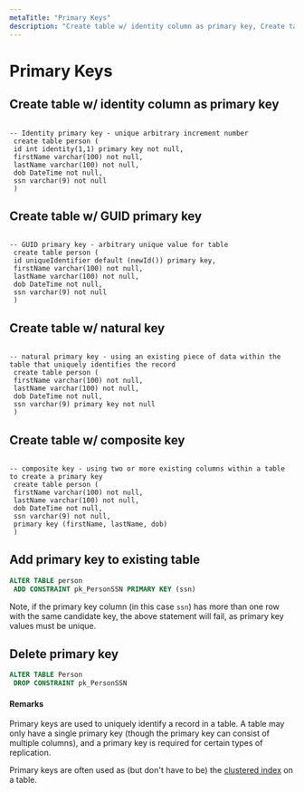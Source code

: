 ```yaml
---
metaTitle: "Primary Keys"
description: "Create table w/ identity column as primary key, Create table w/ GUID primary key, Create table w/ natural key, Create table w/ composite key, Add primary key to existing table, Delete primary key"
---
```


# Primary Keys



## Create table w/ identity column as primary key


```

-- Identity primary key - unique arbitrary increment number
 create table person (
 id int identity(1,1) primary key not null,
 firstName varchar(100) not null,
 lastName varchar(100) not null,
 dob DateTime not null,
 ssn varchar(9) not null
 )

```



## Create table w/ GUID primary key


```

-- GUID primary key - arbitrary unique value for table
 create table person (
 id uniqueIdentifier default (newId()) primary key,
 firstName varchar(100) not null,
 lastName varchar(100) not null,
 dob DateTime not null,
 ssn varchar(9) not null
 )

```



## Create table w/ natural key


```

-- natural primary key - using an existing piece of data within the table that uniquely identifies the record
 create table person (
 firstName varchar(100) not null,
 lastName varchar(100) not null,
 dob DateTime not null,
 ssn varchar(9) primary key not null
 )

```



## Create table w/ composite key


```

-- composite key - using two or more existing columns within a table to create a primary key
 create table person (
 firstName varchar(100) not null,
 lastName varchar(100) not null,
 dob DateTime not null,
 ssn varchar(9) not null,
 primary key (firstName, lastName, dob)
 )

```



## Add primary key to existing table


```sql
ALTER TABLE person
 ADD CONSTRAINT pk_PersonSSN PRIMARY KEY (ssn)

```

Note, if the primary key column (in this case `ssn`) has more than one row with the same candidate key, the above statement will fail, as primary key values must be unique.



## Delete primary key


```sql
ALTER TABLE Person
 DROP CONSTRAINT pk_PersonSSN

```



#### Remarks


Primary keys are used to uniquely identify a record in a table. A table may only have a single primary key (though the primary key can consist of multiple columns), and a primary key is required for certain types of replication.

Primary keys are often used as (but don't have to be) the [clustered index](http://stackoverflow.com/questions/1251636/what-do-clustered-and-non-clustered-index-actually-mean) on a table.

